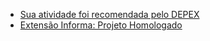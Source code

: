 

- [Sua atividade foi recomendada pelo DEPEX](https://mail.google.com/mail/u/0/#inbox/FMfcgzGsmNWwHSMBmBqPDxvRlkrFMnNt)
- [Extensão Informa: Projeto Homologado](https://mail.google.com/mail/u/0/#inbox/FMfcgzGsmNWwHSMBrZtqfRhwDLhSmcZB)
